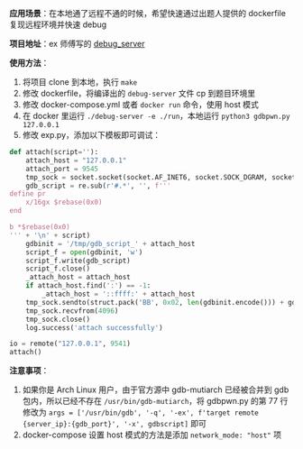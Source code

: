 **应用场景**：在本地通了远程不通的时候，希望快速通过出题人提供的 dockerfile 复现远程环境并快速 debug

**项目地址**：ex 师傅写的 [debug_server](https://github.com/Ex-Origin/debug-server)

**使用方法**：
1. 将项目 clone 到本地，执行 `make`
2. 修改 dockerfile，将编译出的 `debug-server` 文件 cp 到题目环境里
3. 修改 docker-compose.yml 或者 `docker run` 命令，使用 host 模式
4. 在 docker 里运行 `./debug-server -e ./run`，本地运行 `python3 gdbpwn.py 127.0.0.1`
5. 修改 exp.py，添加以下模板即可调试：
```python
def attach(script=''):
    attach_host = "127.0.0.1"
    attach_port = 9545
    tmp_sock = socket.socket(socket.AF_INET6, socket.SOCK_DGRAM, socket.IPPROTO_UDP)
    gdb_script = re.sub(r'#.*', '', f'''
define pr
    x/16gx $rebase(0x0)
end

b *$rebase(0x0)
''' + '\n' + script)
    gdbinit = '/tmp/gdb_script_' + attach_host
    script_f = open(gdbinit, 'w')
    script_f.write(gdb_script)
    script_f.close()
    _attach_host = attach_host
    if attach_host.find(':') == -1:
        _attach_host = '::ffff:' + attach_host
    tmp_sock.sendto(struct.pack('BB', 0x02, len(gdbinit.encode())) + gdbinit.encode(), (_attach_host, attach_port))
    tmp_sock.recvfrom(4096)
    tmp_sock.close()
    log.success('attach successfully')

io = remote("127.0.0.1", 9541)
attach()
```

**注意事项**：
1. 如果你是 Arch Linux 用户，由于官方源中 gdb-mutiarch 已经被合并到 gdb 包内，所以已经不存在 `/usr/bin/gdb-mutiarch`，将 gdbpwn.py 的第 77 行修改为 `args = ['/usr/bin/gdb', '-q', '-ex', f'target remote {server_ip}:{gdb_port}', '-x', gdbscript]` 即可
2. docker-compose 设置 host 模式的方法是添加 `network_mode: "host"` 项